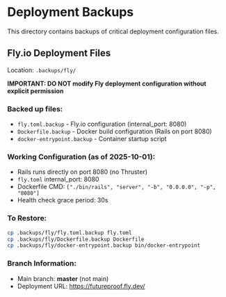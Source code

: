 # Deployment Backups

This directory contains backups of critical deployment configuration files.

## Fly.io Deployment Files

Location: `.backups/fly/`

**IMPORTANT: DO NOT modify Fly deployment configuration without explicit permission**

### Backed up files:
- `fly.toml.backup` - Fly.io configuration (internal_port: 8080)
- `Dockerfile.backup` - Docker build configuration (Rails on port 8080)
- `docker-entrypoint.backup` - Container startup script

### Working Configuration (as of 2025-10-01):
- Rails runs directly on port 8080 (no Thruster)
- `fly.toml` internal_port: 8080
- Dockerfile CMD: `["./bin/rails", "server", "-b", "0.0.0.0", "-p", "8080"]`
- Health check grace period: 30s

### To Restore:
```bash
cp .backups/fly/fly.toml.backup fly.toml
cp .backups/fly/Dockerfile.backup Dockerfile
cp .backups/fly/docker-entrypoint.backup bin/docker-entrypoint
```

### Branch Information:
- Main branch: **master** (not main)
- Deployment URL: https://futureproof.fly.dev/
